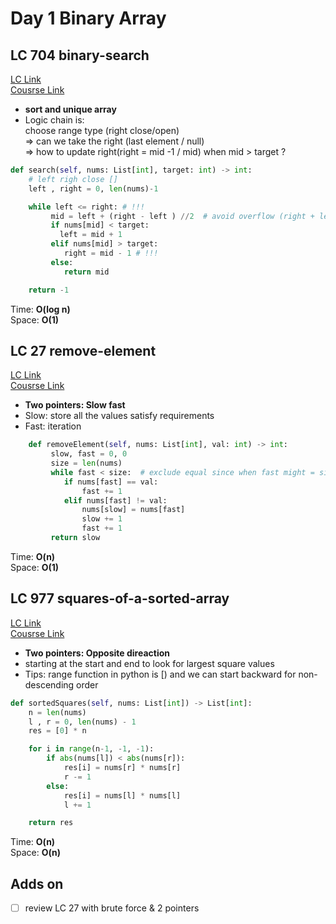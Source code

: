 # Day 1 Binary Array

## LC 704 binary-search
[LC Link](https://leetcode.com/problems/binary-search/description/)   
[Cousrse Link](https://programmercarl.com/0704.%E4%BA%8C%E5%88%86%E6%9F%A5%E6%89%BE.html)

- **sort and unique array**
- Logic chain is:   
choose range type (right close/open)    
=> can we take the right (last element / null)   
=> how to update right(right = mid -1 / mid) when mid > target ?

```python
def search(self, nums: List[int], target: int) -> int:
    # left righ close []
    left , right = 0, len(nums)-1

    while left <= right: # !!! 
         mid = left + (right - left ) //2  # avoid overflow (right + left ) //2
         if nums[mid] < target:
           left = mid + 1
         elif nums[mid] > target:
            right = mid - 1 # !!!
         else:
            return mid

    return -1

```
Time: **O(log n)**   
Space: **O(1)**


## LC 27 remove-element
[LC Link](https://leetcode.com/problems/remove-element/description/)   
[Cousrse Link](https://programmercarl.com/0027.%E7%A7%BB%E9%99%A4%E5%85%83%E7%B4%A0.html)  
- **Two pointers: Slow fast**
- Slow: store all the values satisfy requirements
- Fast: iteration 

```python
    def removeElement(self, nums: List[int], val: int) -> int:
         slow, fast = 0, 0
         size = len(nums)
         while fast < size:  # exclude equal since when fast might = size
            if nums[fast] == val:
                fast += 1
            elif nums[fast] != val:
                nums[slow] = nums[fast]
                slow += 1
                fast += 1
         return slow
```
Time: **O(n)**   
Space: **O(1)**


## LC 977 squares-of-a-sorted-array
[LC Link](https://leetcode.com/problems/squares-of-a-sorted-array/description/)   
[Cousrse Link](https://programmercarl.com/0977.%E6%9C%89%E5%BA%8F%E6%95%B0%E7%BB%84%E7%9A%84%E5%B9%B3%E6%96%B9.html)  
- **Two pointers: Opposite direaction**
- starting at the start and end to look for largest square values
- Tips: range function in python is [) and we can start backward for non-descending order

```python
def sortedSquares(self, nums: List[int]) -> List[int]:
    n = len(nums)
    l , r = 0, len(nums) - 1
    res = [0] * n

    for i in range(n-1, -1, -1):
        if abs(nums[l]) < abs(nums[r]):
            res[i] = nums[r] * nums[r]
            r -= 1
        else:
            res[i] = nums[l] * nums[l]
            l += 1

    return res
```
Time: **O(n)**   
Space: **O(n)**


## Adds on
- [ ] review LC 27 with brute force & 2 pointers
